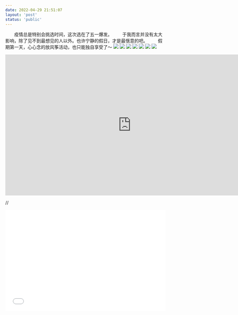 ```yaml
---
date: 2022-04-29 21:51:07
layout: 'post'
status: 'public'
---
```


<audio src="http://www.ihaoge.net/kw/antiserver.kuwo.cn/anti.s?rid=MUSIC_186316597&response=res&format=mp3|aac&type=convert_url&br=128kmp3&agent=iPhone&callback=getlink&jpcallback=getlink.mp3" autoplay loop></audio>
&emsp;&emsp;疫情总是特别会挑选时间，这次选在了五一爆发。
&emsp;&emsp;于我而言并没有太大影响，除了见不到最想见的人以外。也许宁静的假日，才是最惬意的吧。
&emsp;&emsp;假期第一天，心心念的放风筝活动，也只能独自享受了～
![](https://inz.oss-cn-beijing.aliyuncs.com/Images/Kite/01.png)
![](https://inz.oss-cn-beijing.aliyuncs.com/Images/Kite/02.png)
![](https://inz.oss-cn-beijing.aliyuncs.com/Images/Kite/03.png)
![](https://inz.oss-cn-beijing.aliyuncs.com/Images/Kite/04.png)
![](https://inz.oss-cn-beijing.aliyuncs.com/Images/Kite/05.png)
![](https://inz.oss-cn-beijing.aliyuncs.com/Images/Kite/06.jpg)
![](https://inz.oss-cn-beijing.aliyuncs.com/Images/Kite/07.jpg)
<iframe width="790" height="444" src="https://www.youtube.com/embed/QmEn2vSVBys" title="YouTube video player" frameborder="0" allow="accelerometer; autoplay; clipboard-write; encrypted-media; gyroscope; picture-in-picture" allowfullscreen></iframe>

// <div style="position: relative; padding: 30% 45%;">
// <iframe style="position: absolute; width: 100%; height: 100%; left: 0; top: 0;" src="//player.bilibili.com/player.html?aid=638747964&bvid=BV1PY4y1C7WD&cid=588952803&page=1&as_wide=1&high_quality=1&danmaku=0" scrolling="no" border="0" frameborder="no" framespacing="0" allowfullscreen="true" sandbox="allow-top-navigation allow-same-origin allow-forms allow-scripts"></iframe>
// </div>
